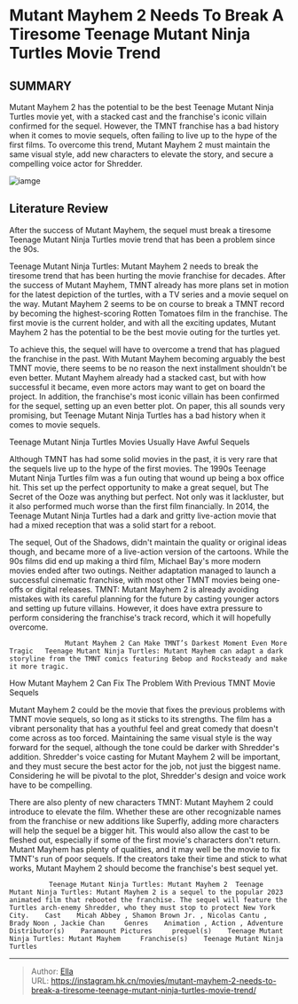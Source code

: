 # Mutant Mayhem 2 Needs To Break A Tiresome Teenage Mutant Ninja Turtles Movie Trend


## SUMMARY 



  Mutant Mayhem 2 has the potential to be the best Teenage Mutant Ninja Turtles movie yet, with a stacked cast and the franchise&#39;s iconic villain confirmed for the sequel.   However, the TMNT franchise has a bad history when it comes to movie sequels, often failing to live up to the hype of the first films.   To overcome this trend, Mutant Mayhem 2 must maintain the same visual style, add new characters to elevate the story, and secure a compelling voice actor for Shredder.  

![iamge](https://static1.srcdn.com/wordpress/wp-content/uploads/2024/01/mutant-mayhem-custom-image.jpg)

## Literature Review

After the success of Mutant Mayhem, the sequel must break a tiresome Teenage Mutant Ninja Turtles movie trend that has been a problem since the 90s.




Teenage Mutant Ninja Turtles: Mutant Mayhem 2 needs to break the tiresome trend that has been hurting the movie franchise for decades. After the success of Mutant Mayhem, TMNT already has more plans set in motion for the latest depiction of the turtles, with a TV series and a movie sequel on the way. Mutant Mayhem 2 seems to be on course to break a TMNT record by becoming the highest-scoring Rotten Tomatoes film in the franchise. The first movie is the current holder, and with all the exciting updates, Mutant Mayhem 2 has the potential to be the best movie outing for the turtles yet.




To achieve this, the sequel will have to overcome a trend that has plagued the franchise in the past. With Mutant Mayhem becoming arguably the best TMNT movie, there seems to be no reason the next installment shouldn&#39;t be even better. Mutant Mayhem already had a stacked cast, but with how successful it became, even more actors may want to get on board the project. In addition, the franchise&#39;s most iconic villain has been confirmed for the sequel, setting up an even better plot. On paper, this all sounds very promising, but Teenage Mutant Ninja Turtles has a bad history when it comes to movie sequels.


 Teenage Mutant Ninja Turtles Movies Usually Have Awful Sequels 
          

Although TMNT has had some solid movies in the past, it is very rare that the sequels live up to the hype of the first movies. The 1990s Teenage Mutant Ninja Turtles film was a fun outing that wound up being a box office hit. This set up the perfect opportunity to make a great sequel, but The Secret of the Ooze was anything but perfect. Not only was it lackluster, but it also performed much worse than the first film financially. In 2014, the Teenage Mutant Ninja Turtles had a dark and gritty live-action movie that had a mixed reception that was a solid start for a reboot.




The sequel, Out of the Shadows, didn&#39;t maintain the quality or original ideas though, and became more of a live-action version of the cartoons. While the 90s films did end up making a third film, Michael Bay&#39;s more modern movies ended after two outings. Neither adaptation managed to launch a successful cinematic franchise, with most other TMNT movies being one-offs or digital releases. TMNT: Mutant Mayhem 2 is already avoiding mistakes with its careful planning for the future by casting younger actors and setting up future villains. However, it does have extra pressure to perform considering the franchise&#39;s track record, which it will hopefully overcome.

                  Mutant Mayhem 2 Can Make TMNT’s Darkest Moment Even More Tragic   Teenage Mutant Ninja Turtles: Mutant Mayhem can adapt a dark storyline from the TMNT comics featuring Bebop and Rocksteady and make it more tragic.   



 How Mutant Mayhem 2 Can Fix The Problem With Previous TMNT Movie Sequels 
          




Mutant Mayhem 2 could be the movie that fixes the previous problems with TMNT movie sequels, so long as it sticks to its strengths. The film has a vibrant personality that has a youthful feel and great comedy that doesn&#39;t come across as too forced. Maintaining the same visual style is the way forward for the sequel, although the tone could be darker with Shredder&#39;s addition. Shredder&#39;s voice casting for Mutant Mayhem 2 will be important, and they must secure the best actor for the job, not just the biggest name. Considering he will be pivotal to the plot, Shredder&#39;s design and voice work have to be compelling.

There are also plenty of new characters TMNT: Mutant Mayhem 2 could introduce to elevate the film. Whether these are other recognizable names from the franchise or new additions like Superfly, adding more characters will help the sequel be a bigger hit. This would also allow the cast to be fleshed out, especially if some of the first movie&#39;s characters don&#39;t return. Mutant Mayhem has plenty of qualities, and it may well be the movie to fix TMNT&#39;s run of poor sequels. If the creators take their time and stick to what works, Mutant Mayhem 2 should become the franchise&#39;s best sequel yet.




              Teenage Mutant Ninja Turtles: Mutant Mayhem 2  Teenage Mutant Ninja Turtles: Mutant Mayhem 2 is a sequel to the popular 2023 animated film that rebooted the franchise. The sequel will feature the Turtles arch-enemy Shredder, who they must stop to protect New York City.    Cast    Micah Abbey , Shamon Brown Jr. , Nicolas Cantu , Brady Noon , Jackie Chan     Genres    Animation , Action , Adventure     Distributor(s)    Paramount Pictures     prequel(s)    Teenage Mutant Ninja Turtles: Mutant Mayhem     Franchise(s)    Teenage Mutant Ninja Turtles      


---

> Author: [Ella](https://instagram.hk.cn/)  
> URL: https://instagram.hk.cn/movies/mutant-mayhem-2-needs-to-break-a-tiresome-teenage-mutant-ninja-turtles-movie-trend/  

